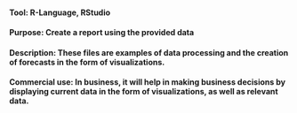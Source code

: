 #### Tool: R-Language, RStudio

#### Purpose: Create a report using the provided data

#### Description: These files are examples of data processing and the creation of forecasts in the form of visualizations.

#### Commercial use: In business, it will help in making business decisions by displaying current data in the form of visualizations, as well as relevant data.
